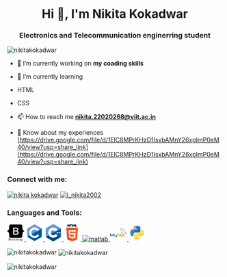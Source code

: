 <h1 align="center">Hi 👋, I'm Nikita Kokadwar</h1>
<h3 align="center"> Electronics and Telecommunication enginerring student</h3>

<p align="left"> <img src="https://komarev.com/ghpvc/?username=nikitakokadwar&label=Profile%20views&color=0e75b6&style=flat" alt="nikitakokadwar" /> </p>


- 🔭 I’m currently working on **my coading skills**

- 🌱 I’m currently learning 
      
      
-   HTML
-   CSS

- 📫 How to reach me **nikita.22020268@viit.ac.in**

- 📄 Know about my experiences [https://drive.google.com/file/d/1ElC8MPrKHzD1IsxbAMnY26xpImP0eM40/view?usp=share_link](https://drive.google.com/file/d/1ElC8MPrKHzD1IsxbAMnY26xpImP0eM40/view?usp=share_link)

<h3 align="left">Connect with me:</h3>
<p align="left">
<a href="https://linkedin.com/in/nikita kokadwar" target="blank"><img align="center" src="https://raw.githubusercontent.com/rahuldkjain/github-profile-readme-generator/master/src/images/icons/Social/linked-in-alt.svg" alt="nikita kokadwar" height="30" width="40" /></a>
<a href="https://instagram.com/i_nikita2002" target="blank"><img align="center" src="https://raw.githubusercontent.com/rahuldkjain/github-profile-readme-generator/master/src/images/icons/Social/instagram.svg" alt="i_nikita2002" height="30" width="40" /></a>
</p>

<h3 align="left">Languages and Tools:</h3>
<p align="left"> <a href="https://getbootstrap.com" target="_blank" rel="noreferrer"> <img src="https://raw.githubusercontent.com/devicons/devicon/master/icons/bootstrap/bootstrap-plain-wordmark.svg" alt="bootstrap" width="40" height="40"/> </a> <a href="https://www.cprogramming.com/" target="_blank" rel="noreferrer"> <img src="https://raw.githubusercontent.com/devicons/devicon/master/icons/c/c-original.svg" alt="c" width="40" height="40"/> </a> <a href="https://www.w3schools.com/cpp/" target="_blank" rel="noreferrer"> <img src="https://raw.githubusercontent.com/devicons/devicon/master/icons/cplusplus/cplusplus-original.svg" alt="cplusplus" width="40" height="40"/> </a> <a href="https://www.w3.org/html/" target="_blank" rel="noreferrer"> <img src="https://raw.githubusercontent.com/devicons/devicon/master/icons/html5/html5-original-wordmark.svg" alt="html5" width="40" height="40"/> </a> <a href="https://www.mathworks.com/" target="_blank" rel="noreferrer"> <img src="https://upload.wikimedia.org/wikipedia/commons/2/21/Matlab_Logo.png" alt="matlab" width="40" height="40"/> </a> <a href="https://www.mysql.com/" target="_blank" rel="noreferrer"> <img src="https://raw.githubusercontent.com/devicons/devicon/master/icons/mysql/mysql-original-wordmark.svg" alt="mysql" width="40" height="40"/> </a> <a href="https://www.python.org" target="_blank" rel="noreferrer"> <img src="https://raw.githubusercontent.com/devicons/devicon/master/icons/python/python-original.svg" alt="python" width="40" height="40"/> </a> </p>

<p><img align="left" src="https://github-readme-stats.vercel.app/api/top-langs?username=nikitakokadwar&show_icons=true&locale=en&layout=compact" alt="nikitakokadwar" /></p>

<p>&nbsp;<img align="center" src="https://github-readme-stats.vercel.app/api?username=nikitakokadwar&show_icons=true&locale=en" alt="nikitakokadwar" /></p>

<p><img align="center" src="https://github-readme-streak-stats.herokuapp.com/?user=nikitakokadwar&" alt="nikitakokadwar" /></p>
